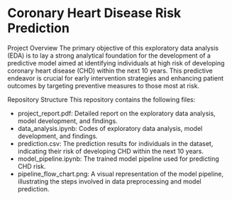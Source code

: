 # Coronary Heart Disease Risk Prediction
Project Overview
The primary objective of this exploratory data analysis (EDA) is to lay a strong analytical foundation for the development of a predictive model aimed at identifying individuals at high risk of developing coronary heart disease (CHD) within the next 10 years. This predictive endeavor is crucial for early intervention strategies and enhancing patient outcomes by targeting preventive measures to those most at risk.

Repository Structure
This repository contains the following files:

- project_report.pdf: Detailed report on the exploratory data analysis, model development, and findings.
- data_analysis.ipynb: Codes of exploratory data analysis, model development, and findings.
- prediction.csv: The prediction results for individuals in the dataset, indicating their risk of developing CHD within the next 10 years.
- model_pipeline.ipynb: The trained model pipeline used for predicting CHD risk.
- pipeline_flow_chart.png: A visual representation of the model pipeline, illustrating the steps involved in data preprocessing and model prediction.


